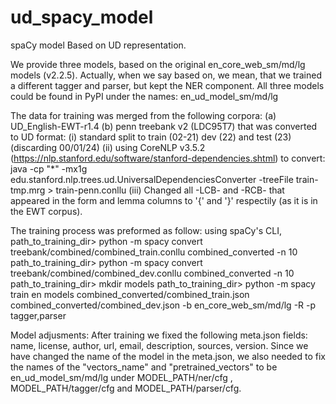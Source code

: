 # ud_spacy_model
spaCy model Based on UD representation.

We provide three models, based on the original en_core_web_sm/md/lg models (v2.2.5).
Actually, when we say based on, we mean, that we trained a different tagger and parser, but kept the NER component.
All three models could be found in PyPI under the names: en_ud_model_sm/md/lg

The data for training was merged from the following corpora:
	(a) UD_English-EWT-r1.4
	(b) penn treebank v2 (LDC95T7) that was converted to UD format:
			(i) standard split to train (02-21) dev (22) and test (23) (discarding 00/01/24)
			(ii) using CoreNLP v3.5.2 (https://nlp.stanford.edu/software/stanford-dependencies.shtml) to convert:
				java -cp "*" -mx1g edu.stanford.nlp.trees.ud.UniversalDependenciesConverter -treeFile train-tmp.mrg > train-penn.conllu
			(iii) Changed all -LCB- and -RCB- that appeared in the form and lemma columns to '{' and '}' respectily (as it is in the EWT corpus).

The training process was preformed as follow:
	using spaCy's CLI, 
	path_to_training_dir\> python -m spacy convert treebank/combined/combined_train.conllu combined_converted -n 10
	path_to_training_dir\> python -m spacy convert treebank/combined/combined_dev.conllu combined_converted -n 10
	path_to_training_dir\> mkdir models
	path_to_training_dir\> python -m spacy train en models combined_converted/combined_train.json combined_converted/combined_dev.json -b en_core_web_sm/md/lg -R -p tagger,parser

Model adjusments:
	After training we fixed the following meta.json fields: name, license, author, url, email, description, sources, version. 
	Since we have changed the name of the model in the meta.json, we also needed to fix the names of the "vectors_name" and "pretrained_vectors" to be en_ud_model_sm/md/lg under MODEL_PATH/ner/cfg , MODEL_PATH/tagger/cfg and MODEL_PATH/parser/cfg.
